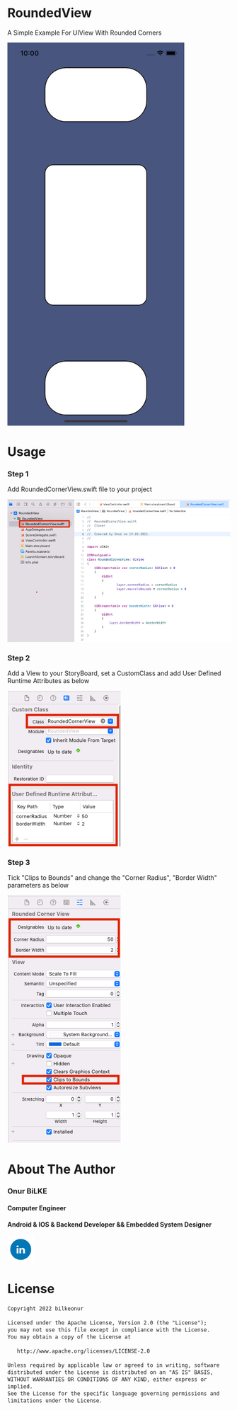 # RoundedView
A Simple Example For UIView With Rounded Corners

![UIView With Rounded Corners](https://github.com/bilkeonur/RoundedView/blob/main/Screens/image1.png)

# Usage

### Step 1

Add RoundedCornerView.swift file to your project

![UIView With Rounded Corners](https://github.com/bilkeonur/RoundedView/blob/main/Screens/image2.png)

### Step 2

Add a View to your StoryBoard, set a CustomClass and add User Defined Runtime Attributes as below

![UIView With Rounded Corners](https://github.com/bilkeonur/RoundedView/blob/main/Screens/image3.png)

### Step 3

Tick "Clips to Bounds" and change the "Corner Radius", "Border Width" parameters as below

![UIView With Rounded Corners](https://github.com/bilkeonur/RoundedView/blob/main/Screens/image4.png)

# About The Author

### Onur BiLKE

#### Computer Engineer
#### Android & IOS & Backend Developer && Embedded System Designer

<a href="https://www.linkedin.com/in/onur-bilke-55b04275/"><img src="https://github.com/aritraroy/social-icons/blob/master/linkedin-icon.png?raw=true" width="60"></a>

# License

```
Copyright 2022 bilkeonur

Licensed under the Apache License, Version 2.0 (the "License");
you may not use this file except in compliance with the License.
You may obtain a copy of the License at

   http://www.apache.org/licenses/LICENSE-2.0

Unless required by applicable law or agreed to in writing, software
distributed under the License is distributed on an "AS IS" BASIS,
WITHOUT WARRANTIES OR CONDITIONS OF ANY KIND, either express or implied.
See the License for the specific language governing permissions and
limitations under the License.
```


